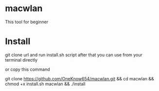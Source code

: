 # macwlan


This tool for beginner 

# Install

git clone url
and run install.sh script after that you can use from your terminal
directly

or copy this command

git clone https://github.com/OneKnow654/macwlan.git &&
cd macwlan && chmod +x install.sh macwlan &&
./install


